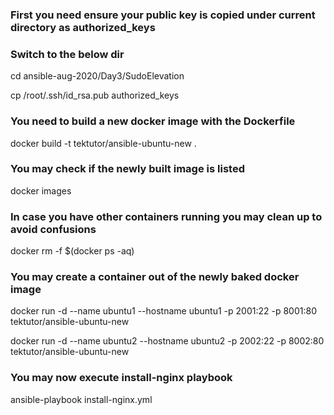 ### First you need ensure your public key is copied under current directory as authorized_keys

### Switch to the below dir
cd ansible-aug-2020/Day3/SudoElevation

cp /root/.ssh/id_rsa.pub authorized_keys

### You need to build a new docker image with the Dockerfile

docker build -t tektutor/ansible-ubuntu-new .

### You may check if the newly built image is listed 

docker images

### In case you have other containers running you may clean up to avoid confusions

docker rm -f $(docker ps -aq)

### You may create a container out of the newly baked docker image

docker run -d --name ubuntu1 --hostname ubuntu1 -p 2001:22 -p 8001:80 tektutor/ansible-ubuntu-new

docker run -d --name ubuntu2 --hostname ubuntu2 -p 2002:22 -p 8002:80 tektutor/ansible-ubuntu-new

### You may now execute install-nginx playbook 

ansible-playbook install-nginx.yml
